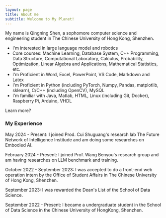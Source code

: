 ```yaml
---
layout: page
title: About me
subtitle: Welcome to My Planet!
---
```


My name is Qingning Shen, a sophomore computer science and engineering student in The Chinese University of Hong Kong, Shenzhen.

- I'm interested in large language model and robotics
- Core courses: Machine Learning, Database System, C++ Programming, Data Structure, Computational Laboratory, Calculus, Probability, Optimization, Linear Algebra and Applications, Mathematical Statistics, etc.
- I'm Proficient in Word, Excel, PowerPoint, VS Code, Markdown and Latex
- I'm Proficient in Python (including PyTorch, Numpy, Pandas, matplotlib, sklearn), C/C++ (including OpenCV), MySQL
- I'm familiar with Java, Matlab, HTML, Linux (including Git, Docker), Raspberry Pi, Arduino, VHDL 

Learn more?

### My Experience
May 2024 - Present: I joined Prod. Cui Shuguang's research lab The Future Network of Intelligence Institude and am doing some researches on Embodied AI.

February 2024 - Present: I joined Prof. Wang Benyou's research group and am having researches on LLM benchmark and training. 

October 2022 - September 2023: I was accepted to do a front-end web operation intern by the Office of Student Affairs in The Chinese University of Hong Kong, Shenzhen.

September 2023: I was rewarded the Dean's List of the School of Data Science.

September 2022 - Present: I became a undergraduate student in the School of Data Science in the Chinese University of HongKong, Shenzhen.
